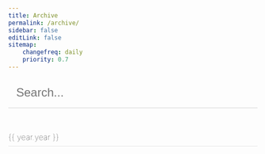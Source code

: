 ```yaml
---
title: Archive
permalink: /archive/
sidebar: false
editLink: false
sitemap:
    changefreq: daily
    priority: 0.7
---
```


<input class="search-box" type="text" v-model="search" placeholder="Search...">

<div v-for="year in years">

<h3 class="year-title">{{ year.year }}</h3>

<PostList :posts="year.posts" />

</div>

<!-- cspell:disable -->
<script lang="ts">
import {onMounted, ref, reactive, computed} from 'vue'
import {posts} from '@temp/posts'

export default {
    setup() {
        const search = ref(null)

        const years = computed(() => {
            const foundPosts = posts.filter(post => !search.value
                || post.frontmatter.title.toLowerCase().includes(search.value.toLowerCase())
                || (post.frontmatter.categories || []).some(category => category.includes(search.value.toLowerCase()))
                || (post.frontmatter.tags || []).some(tag => tag.includes(search.value.toLowerCase())))

            const yearsLookup = foundPosts.reduce((years, post) => {
                const year = new Date(post.frontmatter.date).getFullYear()

                years[year] = years[year] || []
                years[year].push(post)

                return years
            }, {})

            const yearsList = Object.keys(yearsLookup).map(year => ({
                year,
                posts: yearsLookup[year]
            }))

            yearsList.sort((a, b) => b.year - a.year)

            return yearsList
        })

        return {
            search,
            years
        }
    }
}
</script>

<style>
    input.search-box {
        width: 100%;
        border: none;
        border-bottom: 2px solid rgba(180, 180, 180, 0.3);
        padding: 1rem;
        font-size: 1.5rem;

        transition: border-bottom 0.2s ease-in-out;
        color: var(--c-text);
        background-color: transparent;
    }

    input.search-box:hover {
        border-bottom: 2px solid rgba(180, 180, 180, 0.5);
    }

    input.search-box:focus {
        border-bottom: 2px solid var(--c-brand);
        outline: none;
    }

    .year-title {
        font-weight: lighter;
        margin-top: 3rem;
        padding-bottom: 0.5rem;
        border-bottom: 1px solid rgba(180, 180, 180, 0.3);
        color: var(--c-brand-light);
    }
</style>
